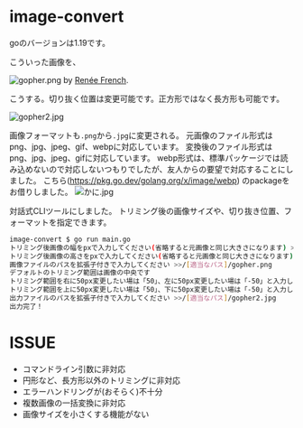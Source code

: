 # image-convert
goのバージョンは1.19です。

こういった画像を、

![gopher.png](https://qiita-image-store.s3.ap-northeast-1.amazonaws.com/0/504414/d5719da2-d560-aaf6-b33f-fa4f907aa2ee.png)
by [Renée French](http://qiita.com).


こうする。切り抜く位置は変更可能です。正方形ではなく長方形も可能です。

![gopher2.jpg](https://qiita-image-store.s3.ap-northeast-1.amazonaws.com/0/504414/119d3b04-5658-cc16-7a59-fc8ff0b30b47.jpeg)

画像フォーマットも`.png`から`.jpg`に変更される。
元画像のファイル形式はpng、jpg、jpeg、gif、webpに対応しています。
変換後のファイル形式はpng、jpg、jpeg、gifに対応しています。
webp形式は、標準パッケージでは読み込めないので対応しないつもりでしたが、友人からの要望で対応することにしました。
こちら(https://pkg.go.dev/golang.org/x/image/webp) のpackageをお借りしました。
![かに.jpg](https://qiita-image-store.s3.ap-northeast-1.amazonaws.com/0/504414/0f139819-d7a6-7682-f075-41f41196c0a3.jpeg)

対話式CLIツールにしました。
トリミング後の画像サイズや、切り抜き位置、フォーマットを指定できます。

```bash
image-convert $ go run main.go 
トリミング後画像の幅をpxで入力してください(省略すると元画像と同じ大きさになります) >>75
トリミング後画像の高さをpxで入力してください(省略すると元画像と同じ大きさになります) >>75
画像ファイルのパスを拡張子付きで入力してください >>/[適当なパス]/gopher.png
デフォルトのトリミング範囲は画像の中央です
トリミング範囲を右に50px変更したい場は「50」、左に50px変更したい場は「-50」と入力してください(省略可) >>-30
トリミング範囲を上に50px変更したい場は「50」、下に50px変更したい場は「-50」と入力してください(省略可) >>70
出力ファイルのパスを拡張子付きで入力してください >>/[適当なパス]/gopher2.jpg
出力完了！
```

# ISSUE
- コマンドライン引数に非対応
- 円形など、長方形以外のトリミングに非対応
- エラーハンドリングが(おそらく)不十分
- 複数画像の一括変換に非対応
- 画像サイズを小さくする機能がない
